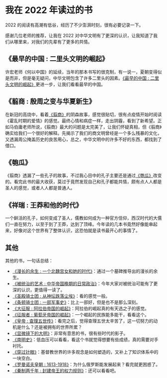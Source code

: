 # 我在 2022 年读过的书

2022 的阅读有高潮有低谷，经历了不少澎湃时刻，很有必要记录一下。

感谢几位老师的推荐，让我在 2022 对中华文明有了更深的认识，让我知道了我们从哪里来，对我们的先辈有了更多的共情。

## 《最早的中国 : 二里头文明的崛起》

许宏老师《何以中国》的延续，当年的那本书写的很克制，有一说一，夏朝变得似是而非，但是毫无疑问，中华文明包含了许多二里头的因素。[《最早的中国 : 二里头文明的崛起》](https://book.douban.com/subject/35469793/)更进一步，让我们看看最早的中国。

## 《翦商 : 殷周之变与华夏新生》

在新冠的高烧中，看着[《翦商》](https://book.douban.com/subject/36096304/)的阴森故事，感觉很贴切，很有点疫情开始时阅读《霍乱时期的爱情》的感觉。最终心情和病症一样，走出阴霾，看到了新希望。正如马伯庸老师所说，《翦商》最大的问题是太完美了，让我们怀疑真相，但《翦商》确实给我们一个很好的解释。先揭示了我们的商文明曾经是一个多么残暴的文化，又透漏周公掩盖历史的良苦用心，总之，中华文明中的许多不好的东西，都找到了借口。

## 《匏瓜》

《翦商》透漏了一些孔子的故事，不过我心目中的孔子主要还是通过[《匏瓜》](https://book.douban.com/subject/35635631/)改变的。看完此书的最大收获，莫过于竟然发现自己和孔子都能共情，颇有点人人都是圣人的感觉，或者人人都是普通人。


## 《祥瑞 : 王莽和他的时代》

一个鲜活的孔子，如何变成了圣人，儒教如何成为一种官方信仰，西汉时代的大儒们一直在努力，以至于到了王莽，达到了顶峰。今年读的几本书竟然好像能串起来，好像对这个世界有了整体认识，这恐怕就是读书最开心的事情了。

## 其他

其他的书，一句话总结：

* [《漫长的余生 : 一个北魏宫女和她的时代》](https://book.douban.com/subject/35909188/)：通过一个墓碑推导出的漫长的余生。
* [《被统治的艺术 : 中华帝国晚期的日常政治》](https://book.douban.com/subject/34869500/)：今年大家对被统治可能有了更深的认识，更值得一读了。
* [《圣殿骑士团 : 从神坛跌落尘埃》](https://book.douban.com/subject/35653749/)：看的感觉一般。
* [《条顿骑士团 : 一部军事史》](https://book.douban.com/subject/35006321/)：比上一部好，但是也不是那么深刻。
* [《大征服 : 阿拉伯帝国的崛起》](https://book.douban.com/subject/34870279/)：阿拉伯的崛起真的有天选之子的感觉。
* [《征服者 : 葡萄牙帝国的崛起》](https://book.douban.com/subject/26901940/)：一个崛起的民族能多能干，看看这个。
* [《皇帝 : 查理五世传》](https://book.douban.com/subject/35449539/)：看完之后，觉得查理五世太辛苦了，这一切努力的动机是什么？还是被拥有的世界所累？
* [《显微镜下的大明》](https://book.douban.com/subject/30414743/)：非常有意思的书，很有些时代的影子。
* [《南明史》](https://book.douban.com/subject/35771873/)：低血压可以看看，看这个书就觉得想要有些成绩，真的需要对手衬托。
* [《穿过针眼》](https://book.douban.com/subject/30271094/)：基督教世界的许多观念是如何塑造的，又补上了知识体系中的一块空白。
* [《罗曼诺夫皇朝 : 1613-1918》](https://book.douban.com/subject/27115938/)：为什么俄罗斯能发展起来？看完就更困惑了。
* [《秦制两千年 : 封建帝王的权力规则》](https://book.douban.com/subject/35356472/)：还可以看看吧。